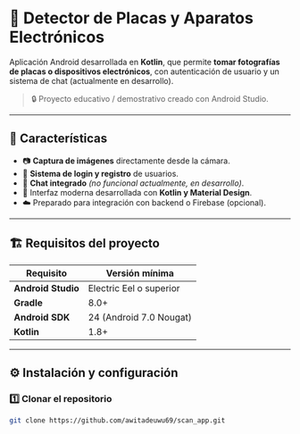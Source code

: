# 📸 Detector de Placas y Aparatos Electrónicos

Aplicación Android desarrollada en **Kotlin**, que permite **tomar fotografías de placas o dispositivos electrónicos**, con autenticación de usuario y un sistema de chat (actualmente en desarrollo).  

> 🔒 Proyecto educativo / demostrativo creado con Android Studio.

---

## 🚀 Características

- 📷 **Captura de imágenes** directamente desde la cámara.  
- 🔑 **Sistema de login y registro** de usuarios.  
- 💬 **Chat integrado** *(no funcional actualmente, en desarrollo)*.  
- 🧩 Interfaz moderna desarrollada con **Kotlin y Material Design**.  
- ☁️ Preparado para integración con backend o Firebase (opcional).  

---

## 🏗️ Requisitos del proyecto

| Requisito | Versión mínima |
|------------|----------------|
| **Android Studio** | Electric Eel o superior |
| **Gradle** | 8.0+ |
| **Android SDK** | 24 (Android 7.0 Nougat) |
| **Kotlin** | 1.8+ |

---

## ⚙️ Instalación y configuración

### 1️⃣ Clonar el repositorio

```bash
git clone https://github.com/awitadeuwu69/scan_app.git
